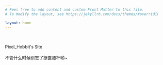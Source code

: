 ```yaml
---
# Feel free to add content and custom Front Matter to this file.
# To modify the layout, see https://jekyllrb.com/docs/themes/#overriding-theme-defaults

layout: home
---
```

[^notice]:this is notice
<br>
<br>
Pixel_Hobbit's Site
<br>
<br>
不管什么时候别忘了挺直腰杆哟~
